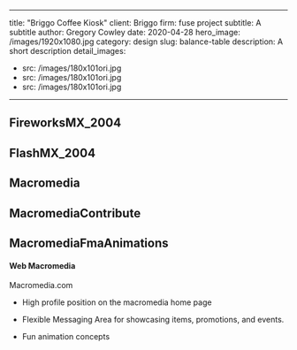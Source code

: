 
---
title: "Briggo Coffee Kiosk"
client: Briggo
firm: fuse project
subtitle: A subtitle
author: Gregory Cowley
date: 2020-04-28
hero\_image: /images/1920x1080.jpg
category: design
slug: balance-table
description: A short description
detail\_images: 
  - src: /images/180x101ori.jpg
  - src: /images/180x101ori.jpg
  - src: /images/180x101ori.jpg
---

## FireworksMX\_2004

## FlashMX\_2004

## Macromedia

## MacromediaContribute

## MacromediaFmaAnimations
  

#### Web Macromedia
Macromedia.com

- High profile position on the macromedia home page

- Flexible Messaging Area for showcasing items, promotions, and events.

- Fun animation concepts